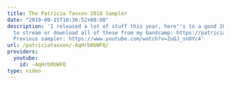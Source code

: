 ```yaml
---
title: The Patricia Taxxon 2018 Sampler
date: "2019-09-15T10:36:52+08:00"
description: 'I released a lot of stuff this year, here''s to a good 2019. Feel free
  to stream or download all of these from my bandcamp: https://patriciataxxon.bandcamp.com/
  Previous sampler: https://www.youtube.com/watch?v=ZuGJ_snOYc4'
url: /patriciataxxon/-AqHrb0bWFQ/
providers:
  youtube:
    id: -AqHrb0bWFQ
type: video
---
```

